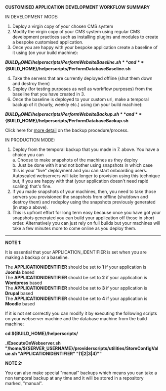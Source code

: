 **CUSTOMISED APPLICATION DEVELOPMENT WORKFLOW SUMMARY**

IN DEVELOPMENT MODE:  

1. Deploy a virgin copy of your chosen CMS system    
2. Modify the virgin copy of your CMS system using regular CMS development practices such as installing plugins and modules to create a bespoke customised application.  
3. Once you are happy with your bespoke application create a baseline of it using (on your build machine):    
  
**${BUILD_HOME}/helperscripts/PerformWebsiteBaseline.sh** and **${BUILD_HOME}/helperscripts/PerformDatabaseBaseline.sh** 
  
4. Take the servers that are currently deployed offline (shut them down and destroy them)  
5. Deploy (for testing purposes as well as workflow purposes) from the baseline that you have created in 3.  
6. Once the baseline is deployed to your custom url, make a temporal backup of it (hourly, weekly etc.) using (on your build machine): 
  
**${BUILD_HOME}/helperscripts/PerformWebsiteBackup.sh** and **${BUILD_HOME}/helperscripts/PerformDatabaseBackup.sh**    

Click here for [more detail](https://github.com/wintersys-projects/adt-build-machine-scripts/blob/master/doco/AgileToolkitDeployment/BackupProcessOverview.md) on the backup procedure/process. 
  
IN PRODUCTION MODE:  

1. Deploy from the temporal backup that you made in 7. above. You have a choice you can   
    a. Choose to make snapshots of the machines as they deploy  
    b. Just be done with it and not bother using snapshots in which case this is your "live" deployment and you can start onboarding users. Autoscaled webservers will take longer to provision using this technique but, if you are happy with that (your application doesn't need rapid scaling) that's fine.  
2. If you made snapshots of your machines, then, you need to take those servers you provisioned the snapshots from offline (shutdown and destroy them) and redeploy using the snapshots previously generated (in step a above). 
3. This is upfront effort for long term easy because once you have got your snapshots generated you can build your application off those in short order. Alternatively you can just rely on full builds but your machines will take a few minutes more to come online as you deploy them.   

--------------

**NOTE 1:**  
  
It is essential that your APPLICATION_IDENTIFIER is set when you are making a backup or a baseline.  
    
The **APPLICATIONIDENTIFIER** should be set to **1** if your application is **Joomla** based  
The **APPLICATIONIDENTIFIER** should be set to **2** if your application is **Wordpress** based  
The **APPLICATIONIDENTIFIER** should be set to **3** if your application is **Drupal** based  
The **APPLICATIONIDENTIFIER** should be set to **4** if your application is **Moodle** based  

If it is not set correctly you can modify it by executing the following scripts on your webserver machine and the database machine from the build machine:  
    
**cd ${BUILD_HOME}/helperscripts/**  

**./ExecuteOnWebserver.sh "/home/${SERVER_USERNAME}/providerscripts/utilities/StoreConfigValue.sh \"APPLICATIONIDENTIFIER\" \"(1|2|3|4)\""**  
    
**NOTE 2:**  
  
You can also make special "manual" backups which means you can take a non temporal backup at any time and it will be stored in a repository marked, "manual". 

 
